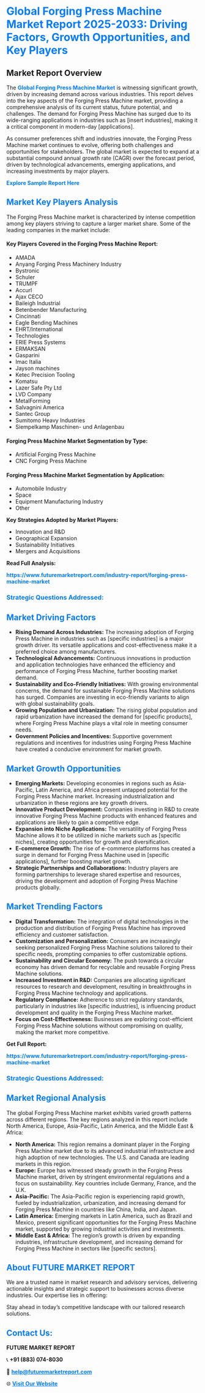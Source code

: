 <h1 style="color: #007BFF;">Global Forging Press Machine Market Report 2025-2033: Driving Factors, Growth Opportunities, and Key Players</h1>

<section id="overview">
<h2>Market Report Overview</h2>
<p>The <a href="https://www.futuremarketreport.com/industry-report/forging-press-machine-market" style="color: #007BFF; text-decoration: none;"><strong>Global Forging Press Machine Market</strong></a> is witnessing significant growth, driven by increasing demand across various industries. This report delves into the key aspects of the Forging Press Machine market, providing a comprehensive analysis of its current status, future potential, and challenges. The demand for Forging Press Machine has surged due to its wide-ranging applications in industries such as [insert industries], making it a critical component in modern-day [applications].</p>
<p>As consumer preferences shift and industries innovate, the Forging Press Machine market continues to evolve, offering both challenges and opportunities for stakeholders. The global market is expected to expand at a substantial compound annual growth rate (CAGR) over the forecast period, driven by technological advancements, emerging applications, and increasing investments by major players.</p>
</section>

<section id="overview">
<p><a href="https://www.futuremarketreport.com/request-sample/reportId=89920" style="color: #007BFF; text-decoration: none;"><strong>Explore Sample Report Here</strong></a></p>
</section>

<section id="key-players">
<h2 style="color: #007BFF;">Market Key Players Analysis</h2>
<p>The Forging Press Machine market is characterized by intense competition among key players striving to capture a larger market share. Some of the leading companies in the market include:</p>
<h4>Key Players Covered in the Forging Press Machine Report:</h4>
<ul><li>AMADA</li><li>Anyang Forging Press Machinery Industry</li><li>Bystronic</li><li>Schuler</li><li>TRUMPF</li><li>Accurl</li><li>Ajax CECO</li><li>Baileigh Industrial</li><li>Betenbender Manufacturing</li><li>Cincinnati</li><li>Eagle Bending Machines</li><li>EHRT/International</li><li>Technologies</li><li>ERIE Press Systems</li><li>ERMAKSAN</li><li>Gasparini</li><li>Imac Italia</li><li>Jayson machines</li><li>Ketec Precision Tooling</li><li>Komatsu</li><li>Lazer Safe Pty Ltd</li><li>LVD Company</li><li>MetalForming</li><li>Salvagnini America</li><li>Santec Group</li><li>Sumitomo Heavy Industries</li><li>Siempelkamp Maschinen- und Anlagenbau</li></ul>
<h4>Forging Press Machine Market Segmentation by Type:</h4>
<ul><li>Artificial Forging Press Machine</li><li>CNC Forging Press Machine</li></ul>

<h4>Forging Press Machine Market Segmentation by Application:</h4>
<ul><li>Automobile Industry</li><li>Space</li><li>Equipment Manufacturing Industry</li><li>Other</li></ul>
<p><strong>Key Strategies Adopted by Market Players:</strong></p>
<ul>
<li>Innovation and R&D</li>
<li>Geographical Expansion</li>
<li>Sustainability Initiatives</li>
<li>Mergers and Acquisitions</li>
</ul>
</section>

<section>
<p><strong>Read Full Analysis: </strong></p><a href="https://www.futuremarketreport.com/industry-report/forging-press-machine-market" style="color: #007BFF; text-decoration: none;"><strong>https://www.futuremarketreport.com/industry-report/forging-press-machine-market</strong></a>
<h3 style="color: #007BFF;">Strategic Questions Addressed:</h3>
</section>

<section id="driving-factors">
<h2 style="color: #007BFF;">Market Driving Factors</h2>
<ul>
<li><strong>Rising Demand Across Industries:</strong> The increasing adoption of Forging Press Machine in industries such as [specific industries] is a major growth driver. Its versatile applications and cost-effectiveness make it a preferred choice among manufacturers.</li>
<li><strong>Technological Advancements:</strong> Continuous innovations in production and application technologies have enhanced the efficiency and performance of Forging Press Machine, further boosting market demand.</li>
<li><strong>Sustainability and Eco-Friendly Initiatives:</strong> With growing environmental concerns, the demand for sustainable Forging Press Machine solutions has surged. Companies are investing in eco-friendly variants to align with global sustainability goals.</li>
<li><strong>Growing Population and Urbanization:</strong> The rising global population and rapid urbanization have increased the demand for [specific products], where Forging Press Machine plays a vital role in meeting consumer needs.</li>
<li><strong>Government Policies and Incentives:</strong> Supportive government regulations and incentives for industries using Forging Press Machine have created a conducive environment for market growth.</li>
</ul>
</section>

<section id="growth-opportunities">
<h2 style="color: #007BFF;">Market Growth Opportunities</h2>
<ul>
<li><strong>Emerging Markets:</strong> Developing economies in regions such as Asia-Pacific, Latin America, and Africa present untapped potential for the Forging Press Machine market. Increasing industrialization and urbanization in these regions are key growth drivers.</li>
<li><strong>Innovative Product Development:</strong> Companies investing in R&D to create innovative Forging Press Machine products with enhanced features and applications are likely to gain a competitive edge.</li>
<li><strong>Expansion into Niche Applications:</strong> The versatility of Forging Press Machine allows it to be utilized in niche markets such as [specific niches], creating opportunities for growth and diversification.</li>
<li><strong>E-commerce Growth:</strong> The rise of e-commerce platforms has created a surge in demand for Forging Press Machine used in [specific applications], further boosting market growth.</li>
<li><strong>Strategic Partnerships and Collaborations:</strong> Industry players are forming partnerships to leverage shared expertise and resources, driving the development and adoption of Forging Press Machine products globally.</li>
</ul>
</section>

<section id="trending-factors">
<h2 style="color: #007BFF;">Market Trending Factors</h2>
<ul>
<li><strong>Digital Transformation:</strong> The integration of digital technologies in the production and distribution of Forging Press Machine has improved efficiency and customer satisfaction.</li>
<li><strong>Customization and Personalization:</strong> Consumers are increasingly seeking personalized Forging Press Machine solutions tailored to their specific needs, prompting companies to offer customizable options.</li>
<li><strong>Sustainability and Circular Economy:</strong> The push towards a circular economy has driven demand for recyclable and reusable Forging Press Machine solutions.</li>
<li><strong>Increased Investment in R&D:</strong> Companies are allocating significant resources to research and development, resulting in breakthroughs in Forging Press Machine technology and applications.</li>
<li><strong>Regulatory Compliance:</strong> Adherence to strict regulatory standards, particularly in industries like [specific industries], is influencing product development and quality in the Forging Press Machine market.</li>
<li><strong>Focus on Cost-Effectiveness:</strong> Businesses are exploring cost-efficient Forging Press Machine solutions without compromising on quality, making the market more competitive.</li>
</ul>
</section>

<section>
<p><strong>Get Full Report: </strong></p><a href="https://www.futuremarketreport.com/industry-report/forging-press-machine-market" style="color: #007BFF; text-decoration: none;"><strong>https://www.futuremarketreport.com/industry-report/forging-press-machine-market</strong></a>
<h3 style="color: #007BFF;">Strategic Questions Addressed:</h3>
</section>


<section id="regional-analysis">
<h2 style="color: #007BFF;">Market Regional Analysis</h2>
<p>The global Forging Press Machine market exhibits varied growth patterns across different regions. The key regions analyzed in this report include North America, Europe, Asia-Pacific, Latin America, and the Middle East & Africa:</p>
<ul>
<li><strong>North America:</strong> This region remains a dominant player in the Forging Press Machine market due to its advanced industrial infrastructure and high adoption of new technologies. The U.S. and Canada are leading markets in this region.</li>
<li><strong>Europe:</strong> Europe has witnessed steady growth in the Forging Press Machine market, driven by stringent environmental regulations and a focus on sustainability. Key countries include Germany, France, and the U.K.</li>
<li><strong>Asia-Pacific:</strong> The Asia-Pacific region is experiencing rapid growth, fueled by industrialization, urbanization, and increasing demand for Forging Press Machine in countries like China, India, and Japan.</li>
<li><strong>Latin America:</strong> Emerging markets in Latin America, such as Brazil and Mexico, present significant opportunities for the Forging Press Machine market, supported by growing industrial activities and investments.</li>
<li><strong>Middle East & Africa:</strong> The region’s growth is driven by expanding industries, infrastructure development, and increasing demand for Forging Press Machine in sectors like [specific sectors].</li>
</ul>
</section>

<footer>
<h2 style="color: #007BFF;">About FUTURE MARKET REPORT</h2>
<p>We are a trusted name in market research and advisory services, delivering actionable insights and strategic support to businesses across diverse industries. Our expertise lies in offering:</p>

<p>Stay ahead in today’s competitive landscape with our tailored research solutions.</p>

<h2 style="color: #007BFF;">Contact Us:</h2>
<p><strong>FUTURE MARKET REPORT</strong></p>
<p>📞 <strong>+91 (883) 074-8030</strong></p>
<p>📧 <strong><a href="mailto:help@futuremarketreport.com" style="color: #007BFF;">help@futuremarketreport.com</a></strong></p>
<p>🌐 <strong><a href="https://www.futuremarketreport.com/" style="color: #007BFF;">Visit Our Website</a></strong></p>
</footer>